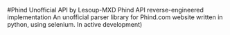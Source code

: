 #Phind Unofficial API by Lesoup-MXD
Phind API reverse-engineered implementation
An unofficial parser library for Phind.com website written in python, using selenium. In active development)
